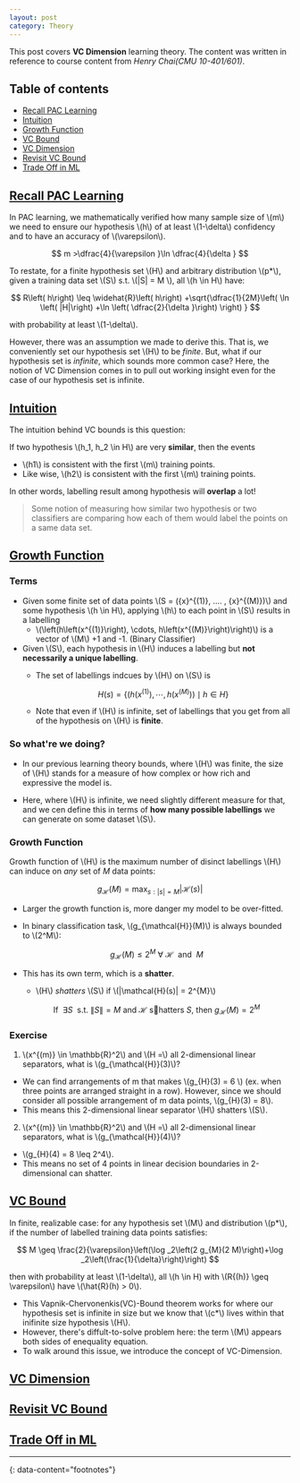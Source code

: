 ```yaml
---
layout: post
category: Theory
---
```


This post covers **VC Dimension** learning theory.
The content was written in reference to course content from *Henry Chai(CMU 10-401/601)*.

## Table of contents
- [Recall PAC Learning](#recall)
- [Intuition](#intuition)
- [Growth Function](#growth-function)
- [VC Bound](#vc-bound)
- [VC Dimension](#vc-dim)
- [Revisit VC Bound](#revisit)
- [Trade Off in ML](#tradeoff)

## [Recall PAC Learning](#recall)

In PAC learning, we mathematically verified how many sample size of \\(m\\) we need to ensure our hypothesis \\(h\\) of at least \\(1-\delta\\) confidency and to have an accuracy of \\(\varepsilon\\).

$$
m >\dfrac{4}{\varepsilon }\ln \dfrac{4}{\delta }
$$

To restate, for a finite hypothesis set \\(H\\) and arbitrary distribution \\(p*\\), given a training data set \\(S\\) s.t. \\(\|S\| = M \\), all \\(h \in H\\) have:

$$
R\left( h\right) \leq \widehat{R}\left( h\right) +\sqrt{\dfrac{1}{2M}\left( \ln \left( |H|\right) +\ln \left( \dfrac{2}{\delta }\right) \right) }
$$

with probability at least \\(1-\delta\\).

However, there was an assumption we made to derive this. That is, we conveniently set our hypothesis set \\(H\\) to be *finite*. But, what if our hypothesis set is *infinite*, which sounds more common case? Here, the notion of VC Dimension comes in to pull out working insight even for the case of our hypothesis set is infinite.

## [Intuition](#intuition)

The intuition behind VC bounds is this question:

If two hypothesis \\(h_1, h_2 \in H\\) are very **similar**, then the events

- \\(h1\\) is consistent with the first \\(m\\) training points.
- Like wise, \\(h2\\) is consistent with the first \\(m\\) training points.

In other words, labelling result among hypothesis will **overlap** a lot!

> Some notion of measuring how similar two hypothesis or two classifiers are comparing how each of them would label the points on a same data set.

## [Growth Function](#growth-function)

### Terms

- Given some finite set of data points \\(S = \({x}^{(1)}, .... , {x}^{(M)}\)\\) and some hypothesis \\(h \in H\\), applying \\(h\\) to each point in \\(S\\) results in a labelling
  - \\(\left(h\left(x^{(1)}\right), \cdots, h\left(x^{(M)}\right)\right)\\) is a vector of \\(M\\) +1 and -1. (Binary Classifier)
- Given \\(S\\), each hypothesis in \\(H\\) induces a labelling but **not necessarily a unique labelling**.
  - The set of labellings indcues by \\(H\\) on \\(S\\) is
    
    $$
    H(s)=\left\{\left(h\left(x^{(1)}\right), \cdots, h\left(x^{(M)}\right)\right) \mid h \in H\right\}
    $$
  
  - Note that even if \\(H\\) is infinite, set of labellings that you get from all of the hypothesis on \\(H\\) is **finite**.

### So what're we doing?

- In our previous learning theory bounds, where \\(H\\) was finite, the size of \\(H\\) stands for a measure of how complex or how rich and expressive the model is.

- Here, where \\(H\\) is infinite, we need slightly different measure for that, and we cen define this in terms of **how many possible labellings** we can generate on some dataset \\(S\\).

### Growth Function

Growth function of \\(H\\) is the maximum number of disinct labellings \\(H\\) can induce on *any* set of *M* data points:

$$
g_{\mathcal{H}}(M)=\max _{s:|s|=M}|\mathcal{H}(s)|
$$

- Larger the growth function is, more danger my model to be over-fitted.
- In binary classification task, \\(g_{\mathcal{H}}(M)\\) is always bounded to \\(2^M\\):

  $$
  g_{\mathcal{H}}(M) \leq 2^M \ \forall \ \mathcal{H} \ \text { and } \ M
  $$

- This has its own term, which is a **shatter**.
  - \\(H\\) *shatters* \\(S\\) if \\(\|\mathcal{H}(s)\| = 2^{M}\\)

  $$
  \text { If } \ \exists S \ \text { s.t. } \|S\|=M \text { and } \mathcal{H} \text { shatters } S \text {, then } g_{\mathcal{H}}(M)=2^M
  $$

### Exercise

1. \\(x^{(m)} \in \mathbb{R}^2\\) and \\(H =\\) all 2-dimensional linear separators, what is \\(g_{\mathcal{H}}(3)\\)?
  - We can find arrangements of m that makes \\(g_{H}\(3\) = 6 \\) (ex. when three points are arranged straight in a row). However, since we should consider all possible arrangement of m data points, \\(g_{H}\(3\) = 8\\).
  - This means this 2-dimensional linear separator \\(H\\) shatters \\(S\\).
    
2. \\(x^{(m)} \in \mathbb{R}^2\\) and \\(H =\\) all 2-dimensional linear separators, what is \\(g_{\mathcal{H}}(4)\\)?
  - \\(g_{H}\(4\) = 8 \leq 2^4\\).
  - This means no set of 4 points in linear decision boundaries in 2-dimensional can shatter.

## [VC Bound](#vc-bound)

In finite, realizable case: for any hypothesis set \\(M\\) and distribution \\(p*\\), if the number of labelled training data points satisfies:

$$
M \geq \frac{2}{\varepsilon}\left(\log _2\left(2 g_{M}(2 M)\right)+\log _2\left(\frac{1}{\delta}\right)\right)
$$

then with probability at least \\(1-\delta\\), all \\(h \in H) with \\(R{(h)} \geq \varepsilon\\) have \\(\hat{R}(h) > 0\\).

- This Vapnik-Chervonenkis(VC)-Bound theorem works for where our hypothesis set is infinite in size but we know that \\(c*\\) lives within that inifinite size hypothesis \\(H\\).
- However, there's diffult-to-solve problem here: the term \\(M\\) appears both sides of enequality equation.
- To walk around this issue, we introduce the concept of VC-Dimension.

## [VC Dimension](#vc-dim)
## [Revisit VC Bound](#revisit)
## [Trade Off in ML](#tradeoff)

---
{: data-content="footnotes"}

[^1]: Content and explanation originally *[from this video](https://youtu.be/fTWm2S5tFCo?si=wL9cLp_45FGRwic6), SanITtips*
